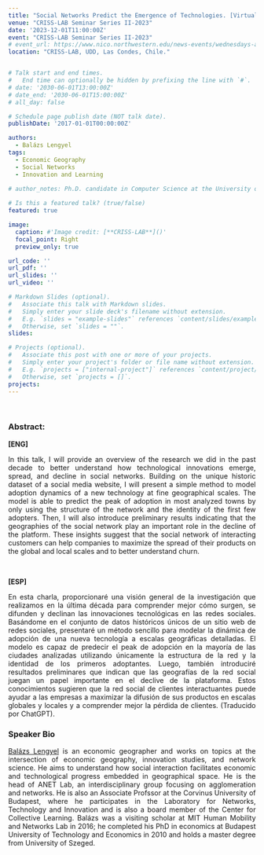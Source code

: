 ```yaml
---
title: "Social Networks Predict the Emergence of Technologies. [Virtual Talk]"
venue: "CRISS-LAB Seminar Series II-2023"
date: '2023-12-01T11:00:00Z'
event: "CRISS-LAB Seminar Series II-2023"
# event_url: https://www.nico.northwestern.edu/news-events/wednesdays-at-nico/speakers-2021.html
location: "CRISS-LAB, UDD, Las Condes, Chile."


# Talk start and end times.
#   End time can optionally be hidden by prefixing the line with `#`.
# date: '2030-06-01T13:00:00Z'
# date_end: '2030-06-01T15:00:00Z'
# all_day: false

# Schedule page publish date (NOT talk date).
publishDate: '2017-01-01T00:00:00Z'

authors: 
  - Balázs Lengyel
tags: 
  - Economic Geography
  - Social Networks
  - Innovation and Learning
  
# author_notes: Ph.D. candidate in Computer Science at the University of Toulouse.

# Is this a featured talk? (true/false)
featured: true

image:
  caption: #'Image credit: [**CRISS-LAB**]()'
  focal_point: Right
  preview_only: true

url_code: ''
url_pdf: ''
url_slides: ''
url_video: ''

# Markdown Slides (optional).
#   Associate this talk with Markdown slides.
#   Simply enter your slide deck's filename without extension.
#   E.g. `slides = "example-slides"` references `content/slides/example-slides.md`.
#   Otherwise, set `slides = ""`.
slides:

# Projects (optional).
#   Associate this post with one or more of your projects.
#   Simply enter your project's folder or file name without extension.
#   E.g. `projects = ["internal-project"]` references `content/project/deep-learning/index.md`.
#   Otherwise, set `projects = []`.
projects:
---
```


<head>
<script src="https://cdn.jsdelivr.net/npm/add-to-calendar-button@2" async defer></script>

</head>

<div>
<add-to-calendar-button
  name="Social Networks Predict the Emergence of Technologies. By Balázs Lengyel, Ph.D. at CRISS-LAB (Via Zoom)"
  description="Zoom link: https://udd.zoom.us/j/82674667828?pwd=amlmNlk3R0hPZzlFOTRYY2tZRW9Gdz09"
  startDate="2023-12-01"
  endDate="2023-12-01"
  startTime="11:00"
  endTime="12:30"
  location="Virtual"
  options="['Apple','Google','iCal','Microsoft365','Outlook.com','Yahoo']"
  timeZone="America/Santiago"
  trigger="click"
  inline
  listStyle="modal"
  iCalFileName="Reminder-Event"
  >
</add-to-calendar-button>
</div>
<br>



### Abstract:
<div>

**[ENG]**
<p align="justify"> In this talk, I will provide an overview of the research we did in the past decade to better understand how technological innovations emerge, spread, and decline in social networks. Building on the unique historic dataset of a social media website, I will present a simple method to model adoption dynamics of a new technology at fine geographical scales. The model is able to predict the peak of adoption in most analyzed towns by only using the structure of the network and the identity of the first few adopters. Then, I will also introduce preliminary results indicating that the geographies of the social network play an important role in the decline of the platform. These insights suggest that the social network of interacting customers can help companies to maximize the spread of their products on the global and local scales and to better understand churn.</p>
<br>

**[ESP]**
<p align="justify"> En esta charla, proporcionaré una visión general de la investigación que realizamos en la última década para comprender mejor cómo surgen, se difunden y declinan las innovaciones tecnológicas en las redes sociales. Basándome en el conjunto de datos históricos únicos de un sitio web de redes sociales, presentaré un método sencillo para modelar la dinámica de adopción de una nueva tecnología a escalas geográficas detalladas. El modelo es capaz de predecir el peak de adopción en la mayoría de las ciudades analizadas utilizando únicamente la estructura de la red y la identidad de los primeros adoptantes. Luego, también introduciré resultados preliminares que indican que las geografías de la red social juegan un papel importante en el declive de la plataforma. Estos conocimientos sugieren que la red social de clientes interactuantes puede ayudar a las empresas a maximizar la difusión de sus productos en escalas globales y locales y a comprender mejor la pérdida de clientes. (Traducido por ChatGPT).</p>

### Speaker Bio
<p align="justify"> <a href="https://scholar.google.com/citations?user=8dIF2-4AAAAJ&hl=hu" target="_blank">Balázs Lengyel</a> is an economic geographer and works on topics at the intersection of economic geography, innovation studies, and network science. He aims to understand how social interaction facilitates economic and technological progress embedded in geographical space. He is the head of ANET Lab, an interdisciplinary group focusing on agglomeration and networks. He is also an Associate Profssor at the Corvinus University of Budapest, where he participates in the Laboratory for Networks, Technology and Innovation and is also a board member of the Center for Collective Learning. Balázs was a visiting scholar at MIT Human Mobility and Networks Lab in 2016; he completed his PhD in economics at Budapest University of Technology and Economics in 2010 and holds a master degree from University of Szeged. </p>

</div>
